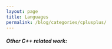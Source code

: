 ```yaml
---
layout: page
title: Languages
permalink: /blog/categories/cplusplus/
---
```


<h5> Other C++ related work: </h5>

<div class="card">

</div>

